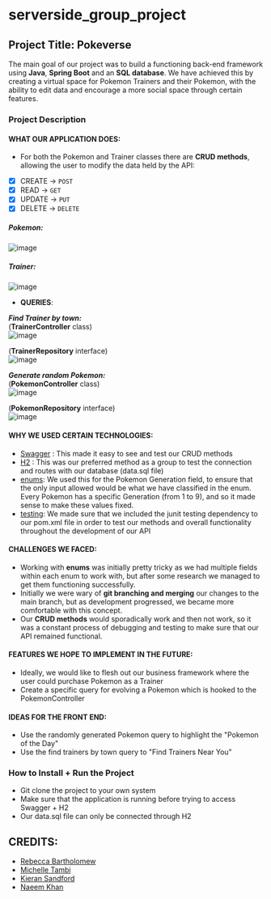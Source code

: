 # serverside_group_project

## Project Title: Pokeverse
The main goal of our project was to build a functioning back-end framework using **Java**, **Spring Boot** and an **SQL database**.
We have achieved this by creating a virtual space for Pokemon Trainers and their Pokemon, with the ability to edit data and encourage a more social space through certain features.

### Project Description

#### WHAT OUR APPLICATION DOES:
- For both the Pokemon and Trainer classes there are **CRUD methods**, allowing the user to modify the data held by the API:

- [x] CREATE -> `POST`
- [x] READ -> `GET`
- [x] UPDATE -> `PUT`
- [x] DELETE -> `DELETE`

##### Pokemon:
![image](https://user-images.githubusercontent.com/102289720/170242125-960d9bf0-8040-40ec-8332-c7e6b4e320e8.png)

##### Trainer:
![image](https://user-images.githubusercontent.com/102289720/170242458-f3aaffd8-9fcb-4524-8fab-01df7f97aaf6.png)

- **QUERIES**:
     
***Find Trainer by town:***  
(**TrainerController** class)  
![image](https://user-images.githubusercontent.com/102289720/170244819-2689ff53-7c63-46d6-ae09-0baac09e9ad4.png)  

(**TrainerRepository** interface)  
![image](https://user-images.githubusercontent.com/102289720/170244889-253d5ebc-4041-47cf-acf7-fbe698b37794.png)  
   
***Generate random Pokemon:***   
(**PokemonController** class)  
![image](https://user-images.githubusercontent.com/102289720/170245455-8717cc74-05bd-42b5-9fa6-49698bb3356d.png)  
  
(**PokemonRepository** interface)  
![image](https://user-images.githubusercontent.com/102289720/170245627-d444bfdf-6b61-4187-93d5-7fc5740e5fa7.png)  
   
#### WHY WE USED CERTAIN TECHNOLOGIES:
- [Swagger](https://swagger.io/) : This made it easy to see and test our CRUD methods
- [H2](http://www.h2database.com/html/quickstart.html) : This was our preferred method as a group to test the connection and routes with our database (data.sql file)
- [enums](https://www.w3schools.com/java/java_enums.asp): We used this for the Pokemon Generation field, to ensure that the only input allowed would be what we have classified in the enum. Every Pokemon has a specific Generation (from 1 to 9), and so it made sense to make these values fixed.
- [testing](https://www.w3schools.blog/junit-tutorial): We made sure that we included the junit testing dependency to our pom.xml file in order to test our methods and overall functionality throughout the development of our API

#### CHALLENGES WE FACED:
- Working with **enums** was initially pretty tricky as we had multiple fields within each enum to work with, but after some research we managed to get them functioning successfully.
- Initially we were wary of **git branching and merging** our changes to the main branch, but as development progressed, we became more comfortable with this concept.
- Our **CRUD methods** would sporadically work and then not work, so it was a constant process of debugging and testing to make sure that our API remained functional.

#### FEATURES WE HOPE TO IMPLEMENT IN THE FUTURE:
- Ideally, we would like to flesh out our business framework where the user could purchase Pokemon as a Trainer
- Create a specific query for evolving a Pokemon which is hooked to the PokemonController

#### IDEAS FOR THE FRONT END:
- Use the randomly generated Pokemon query to highlight the "Pokemon of the Day"
- Use the find trainers by town query to "Find Trainers Near You"

### How to Install + Run the Project
- Git clone the project to your own system
- Make sure that the application is running before trying to access Swagger + H2
- Our data.sql file can only be connected through H2

## CREDITS:
- [Rebecca Bartholomew](https://github.com/Becca-20)
- [Michelle Tambi](https://github.com/michelletambi)
- [Kieran Sandford](https://github.com/kieransandford)
- [Naeem Khan](https://github.com/nkhan24)
